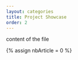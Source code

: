 ```yaml
---
layout: categories
title: Project Showcase
order: 2
---
```


content of the file

{% assign nbArticle = 0 %}
